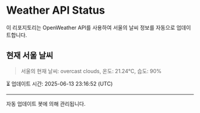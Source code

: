 
# Weather API Status

이 리포지토리는 OpenWeather API를 사용하여 서울의 날씨 정보를 자동으로 업데이트합니다.

## 현재 서울 날씨
> 서울의 현재 날씨: overcast clouds, 온도: 21.24°C, 습도: 90%

⏳ 업데이트 시간: 2025-06-13 23:16:52 (UTC)

---
자동 업데이트 봇에 의해 관리됩니다.
